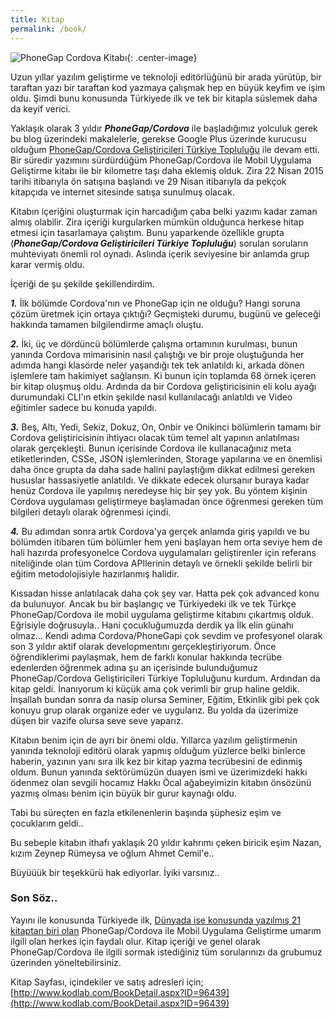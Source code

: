 ```yaml
---
title: Kitap
permalink: /book/
---
```


![PhoneGap Cordova Kitabı](/egemenmede.github.io/assets/images/phonegap-cordova-kitap.png){: .center-image}

Uzun yıllar yazılım geliştirme ve teknoloji editörlüğünü bir arada yürütüp, bir taraftan yazı bir taraftan kod yazmaya çalışmak hep en büyük keyfim ve işim oldu. Şimdi bunu konusunda Türkiyede ilk ve tek bir kitapla süslemek daha da keyif verici.

Yaklaşık olarak 3 yıldır ***PhoneGap/Cordova*** ile başladığımız yolculuk gerek bu blog üzerindeki makalelerle, gerekse Google Plus üzerinde kurucusu olduğum [PhoneGap/Cordova Geliştiricileri Türkiye Topluluğu](https://plus.google.com/communities/117075673032309282055) ile devam etti. Bir süredir yazımını sürdürdüğüm PhoneGap/Cordova ile Mobil Uygulama Geliştirme kitabı ile bir kilometre taşı daha eklemiş olduk. Zira 22 Nisan 2015 tarihi itibarıyla ön satışına başlandı ve 29 Nisan itibarıyla da pekçok kitapçıda ve internet sitesinde satışa sunulmuş olacak.

Kitabın içeriğini oluşturmak için harcadığım çaba belki yazımı kadar zaman almış olabilir. Zira içeriği kurgularken mümkün olduğunca herkese hitap etmesi için tasarlamaya çalıştım. Bunu yaparkende özellikle grupta (***PhoneGap/Cordova Geliştiricileri Türkiye Topluluğu***) sorulan soruların muhteviyatı önemli rol oynadı. Aslında içerik seviyesine bir anlamda grup karar vermiş oldu.

İçeriği de şu şekilde şekillendirdim.

***1.*** İlk bölümde Cordova'nın ve PhoneGap için ne olduğu? Hangi soruna çözüm üretmek için ortaya çıktığı? Geçmişteki durumu, bugünü ve geleceği hakkında tamamen bilgilendirme amaçlı oluştu.

***2.*** İki, üç ve dördüncü bölümlerde çalışma ortamının kurulması, bunun yanında Cordova mimarisinin nasıl çalıştığı ve bir proje oluştuğunda her adımda hangi klasörde neler yaşandığı tek tek anlatıldı ki, arkada dönen işlemlere tam hakimiyet sağlansın. Ki bunun için toplamda 68 örnek içeren bir kitap oluşmuş oldu. Ardında da bir Cordova geliştiricisinin eli kolu ayağı durumundaki CLI'ın etkin şekilde nasıl kullanılacağı anlatıldı ve Video eğitimler sadece bu konuda yapıldı.

***3.*** Beş, Altı, Yedi, Sekiz, Dokuz, On, Onbir ve Onikinci bölümlerin tamamı bir Cordova geliştiricisinin ihtiyacı olacak tüm temel alt yapının anlatılması olarak gerçekleşti. Bunun içerisinde Cordova ile kullanacağınız meta etiketlerinden, CSSe, JSON işlemlerinden, Storage yapılarına ve en önemlisi daha önce grupta da daha sade halini paylaştığım dikkat edilmesi gereken hususlar hassasiyetle anlatıldı. Ve dikkate edecek olursanır buraya kadar henüz Cordova ile yapılmış neredeyse hiç bir şey yok. Bu yöntem kişinin Cordova uygulaması geliştirmeye başlamadan önce öğrenmesi gereken tüm bilgileri detaylı olarak öğrenmesi içindi.

***4.*** Bu adımdan sonra artık Cordova'ya gerçek anlamda giriş yapıldı ve bu bölümden itibaren tüm bölümler hem yeni başlayan hem orta seviye hem de hali hazırda profesyonelce Cordova uygulamaları geliştirenler için referans niteliğinde olan tüm Cordova APIlerinin detaylı ve örnekli şekilde belirli bir eğitim metodolojisiyle hazırlanmış halidir.

Kıssadan hisse anlatılacak daha çok şey var. Hatta pek çok advanced konu da bulunuyor. Ancak bu bir başlangıç ve Türkiyedeki ilk ve tek Türkçe PhoneGap/Cordova ile mobil uygulama geliştirme kitabını çıkartmış olduk. Eğrisiyle doğrusuyla.. Hani çocukluğumuzda derdik ya İlk elin günahı olmaz... Kendi adıma Cordova/PhoneGapi çok sevdim ve profesyonel olarak son 3 yıldır aktif olarak developmentını gerçekleştiriyorum. Önce öğrendiklerimi paylaşmak, hem de farklı konular hakkında tecrübe edenlerden öğrenmek adına şu an içerisinde bulunduğumuz PhoneGap/Cordova Geliştiricileri Türkiye Topluluğunu kurdum. Ardından da kitap geldi. İnanıyorum ki küçük ama çok verimli bir grup haline geldik. İnşallah bundan sonra da nasip olursa Seminer, Eğitim, Etkinlik gibi pek çok konuyu grup olarak organize eder ve uygularız. Bu yolda da üzerimize düşen bir vazife olursa seve seve yaparız.

Kitabın benim için de ayrı bir önemi oldu. Yıllarca yazılım geliştirmenin yanında teknoloji editörü olarak yapmış olduğum yüzlerce belki binlerce haberin, yazının yanı sıra ilk kez bir kitap yazma tecrübesini de edinmiş oldum. Bunun yanında sektörümüzün duayen ismi ve üzerimizdeki hakkı ödenmez olan sevgili hocamız Hakkı Öcal ağabeyimizin kitabın önsözünü yazmış olması benim için büyük bir gurur kaynağı oldu.

Tabi bu süreçten en fazla etkilenenlerin başında şüphesiz eşim ve çocuklarım geldi..

Bu sebeple kitabın ithafı yaklaşık 20 yıldır kahrımı çeken biricik eşim Nazan, kızım Zeynep Rümeysa ve oğlum Ahmet Cemil'e.. 

Büyüüük bir teşekkürü hak ediyorlar. İyiki varsınız..

### Son Söz..

Yayını ile konusunda Türkiyede ilk, [Dünyada ise konusunda yazılmış 21 kitaptan biri olan](http://phonegap.com/book/) PhoneGap/Cordova ile Mobil Uygulama Geliştirme umarım ilgili olan herkes için faydalı olur. Kitap içeriği ve genel olarak PhoneGap/Cordova ile ilgili sormak istediğiniz tüm sorularınızı da grubumuz üzerinden yöneltebilirsiniz.

Kitap Sayfası, içindekiler ve satış adresleri için; [http://www.kodlab.com/BookDetail.aspx?ID=96439](http://www.kodlab.com/BookDetail.aspx?ID=96439)